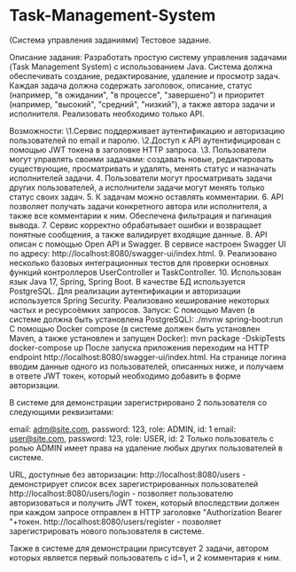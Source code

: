 # Task-Management-System
(Система управления заданиями)
Тестовое задание.

Описание задания:
Разработать простую систему управления задачами (Task Management System) с использованием Java. Система должна обеспечивать создание, редактирование, удаление и просмотр задач. Каждая задача должна содержать заголовок, описание, статус (например, "в ожидании", "в процессе", "завершено") и приоритет (например, "высокий", "средний", "низкий"), а также автора задачи и исполнителя. Реализовать необходимо только API.

Возможности:
\1.Сервис поддерживает аутентификацию и авторизацию пользователей по email и паролю.
\2.Доступ к API аутентифицирован с помощью JWT токена в заголовке HTTP запроса.
\3. Пользователи могут управлять своими задачами: создавать новые, редактировать существующие, 
просматривать и удалять, менять статус и назначать исполнителей задачи.
4. Пользователи могут просматривать задачи других пользователей, 
а исполнители задачи могут менять только статус своих задач.
5. К задачам можно оставлять комментарии.
6. API позволяет получать задачи конкретного автора или исполнителя, а также все 
комментарии к ним. Обеспечена фильтрация и пагинация вывода.
7. Сервис корректно обрабатывает ошибки и возвращает понятные сообщения, а также 
валидирует входящие данные.
8. API описан с помощью Open API и Swagger. В сервисе настроен Swagger 
UI по адресу: http://localhost:8080/swagger-ui/index.html.
9. Реализовано несколько базовых интеграционных тестов для проверки основных функций 
контроллеров UserController и TaskController.
10. Использован язык Java 17, Spring, Spring Boot. В качестве БД используется PostgreSQL. 
Для реализации аутентификации и авторизации используется Spring Security.
Реализовано кеширование некоторых частых и ресурсоёмких запросов.
Запуск:
С помощью Maven (в системе должна быть установлена PostgreSQL):
./mvnw spring-boot:run
С помощью Docker compose (в системе должен быть установлен Maven, а 
также установлен и запущен Docker):
mvn package -DskipTests
docker-compose up
После запуска приложения переходим на HTTP endpoint http://localhost:8080/swagger-ui/index.html. 
На странице логина вводим данные одного из пользователей, описанных ниже, и получаем в ответе 
JWT токен, который необходимо добавить в форме авторизации.

В системе для демонстрации зарегистрировано 2 пользователя со следующими реквизитами:

email: adm@site.com, password: 123, role: ADMIN, id: 1
email: user@site.com, password: 123, role: USER, id: 2
Только пользователь с ролью ADMIN имеет права на удаление любых других пользователей в системе.

URL, доступные без авторизации: http://localhost:8080/users - демонстрирует список всех 
зарегистрированных пользователей http://localhost:8080/users/login - позволяет пользователю 
авторизоваться и получить JWT токен, который впоследствии должен при каждом запросе отправлен 
в HTTP заголовке "Authorization Bearer "+токен. http://localhost:8080/users/register - позволяет 
зарегистрировать нового пользователя в системе.

Также в системе для демонстрации присутсвует 2 задачи, автором которых является первый 
пользователь с id=1, и 2 комментария к ним.
